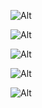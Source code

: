 [//]: # (st-java.github.io)
![Alt](https://repobeats.axiom.co/api/embed/45a614ea242e2cdb9bb06d089e86d2784c4fa8c8.svg "Repobeats analytics image")


[//]: # (st-leetcode.github.io)
![Alt](https://repobeats.axiom.co/api/embed/d80955950a9cc802a9f36426bc3759d8119d5820.svg "Repobeats analytics image")

[//]: # ( st-ssm.github.io)
![Alt](https://repobeats.axiom.co/api/embed/66ed964039388308895c005151b626242f0d011c.svg "Repobeats analytics image")


[//]: # (st-vue.github.io)
![Alt](https://repobeats.axiom.co/api/embed/149e160ed6346c7dedeea5ad50e7e78d6cda8328.svg "Repobeats analytics image")

[//]: # (vue-admin-self)
![Alt](https://repobeats.axiom.co/api/embed/08933c55a24d62a955c69812668a5bec5ae9a204.svg "Repobeats analytics image")


















